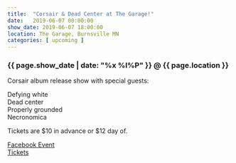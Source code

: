 ```yaml
---
title:  "Corsair & Dead Center at The Garage!"
date:   2019-06-07 00:00:00
show_date: 2019-06-07 18:00:00
location: The Garage, Burnsville MN
categories: [ upcoming ]
---
```

### {{ page.show_date | date: "%x %I%P" }} @ {{ page.location }}

Corsair album release show with special guests:  

Defying white  
Dead center  
Properly grounded  
Necronomica  

Tickets are $10 in advance or $12 day of.  

[Facebook Event](https://www.facebook.com/events/425485038008706/)  
[Tickets](#)